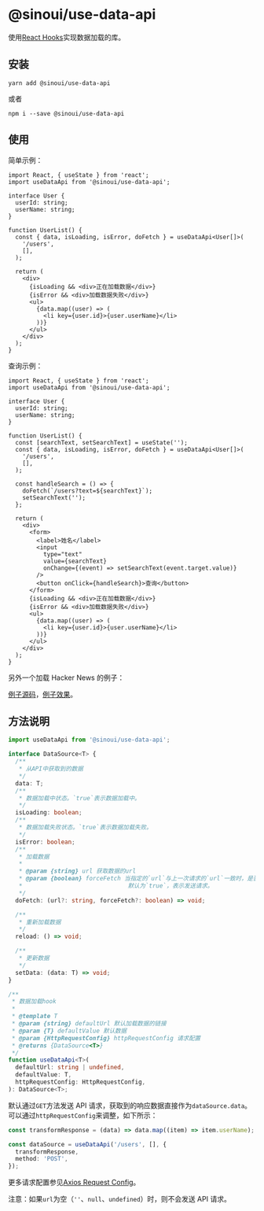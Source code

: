 # @sinoui/use-data-api

使用[React Hooks](https://zh-hans.reactjs.org/docs/hooks-intro.html)实现数据加载的库。

## 安装

```shell
yarn add @sinoui/use-data-api
```

或者

```shell
npm i --save @sinoui/use-data-api
```

## 使用

简单示例：

```tsx
import React, { useState } from 'react';
import useDataApi from '@sinoui/use-data-api';

interface User {
  userId: string;
  userName: string;
}

function UserList() {
  const { data, isLoading, isError, doFetch } = useDataApi<User[]>(
    '/users',
    [],
  );

  return (
    <div>
      {isLoading && <div>正在加载数据</div>}
      {isError && <div>加载数据失败</div>}
      <ul>
        {data.map((user) => (
          <li key={user.id}>{user.userName}</li>
        ))}
      </ul>
    </div>
  );
}
```

查询示例：

```tsx
import React, { useState } from 'react';
import useDataApi from '@sinoui/use-data-api';

interface User {
  userId: string;
  userName: string;
}

function UserList() {
  const [searchText, setSearchText] = useState('');
  const { data, isLoading, isError, doFetch } = useDataApi<User[]>(
    '/users',
    [],
  );

  const handleSearch = () => {
    doFetch(`/users?text=${searchText}`);
    setSearchText('');
  };

  return (
    <div>
      <form>
        <label>姓名</label>
        <input
          type="text"
          value={searchText}
          onChange={(event) => setSearchText(event.target.value)}
        />
        <button onClick={handleSearch}>查询</button>
      </form>
      {isLoading && <div>正在加载数据</div>}
      {isError && <div>加载数据失败</div>}
      <ul>
        {data.map((user) => (
          <li key={user.id}>{user.userName}</li>
        ))}
      </ul>
    </div>
  );
}
```

另外一个加载 Hacker News 的例子：

[例子源码](https://github.com/sinoui/use-data-api-example)，[例子效果](https://sinoui.github.io/use-data-api-example/)。

## 方法说明

```ts
import useDataApi from '@sinoui/use-data-api';

interface DataSource<T> {
  /**
   * 从API中获取到的数据
   */
  data: T;
  /**
   * 数据加载中状态。`true`表示数据加载中。
   */
  isLoading: boolean;
  /**
   * 数据加载失败状态。`true`表示数据加载失败。
   */
  isError: boolean;
  /**
   * 加载数据
   *
   * @param {string} url 获取数据的url
   * @param {boolean} forceFetch 当指定的`url`与上一次请求的`url`一致时，是否发送API请求。
   *                              默认为`true`，表示发送请求。
   */
  doFetch: (url?: string, forceFetch?: boolean) => void;

  /**
   * 重新加载数据
   */
  reload: () => void;

  /**
   * 更新数据
   */
  setData: (data: T) => void;
}

/**
 * 数据加载hook
 *
 * @template T
 * @param {string} defaultUrl 默认加载数据的链接
 * @param {T} defaultValue 默认数据
 * @param {HttpRequestConfig} httpRequestConfig 请求配置
 * @returns {DataSource<T>}
 */
function useDataApi<T>(
  defaultUrl: string | undefined,
  defaultValue: T,
  httpRequestConfig: HttpRequestConfig,
): DataSource<T>;
```

默认通过`GET`方法发送 API 请求，获取到的响应数据直接作为`dataSource.data`。可以通过`httpRequestConfig`来调整，如下所示：

```ts
const transformResponse = (data) => data.map((item) => item.userName); // 将人员信息列表转换成人名列表

const dataSource = useDataApi('/users', [], {
  transformResponse,
  method: 'POST',
});
```

更多请求配置参见[Axios Request Config](https://github.com/axios/axios#request-config)。

注意：如果`url`为空（`''`、`null`、`undefined`）时，则不会发送 API 请求。
